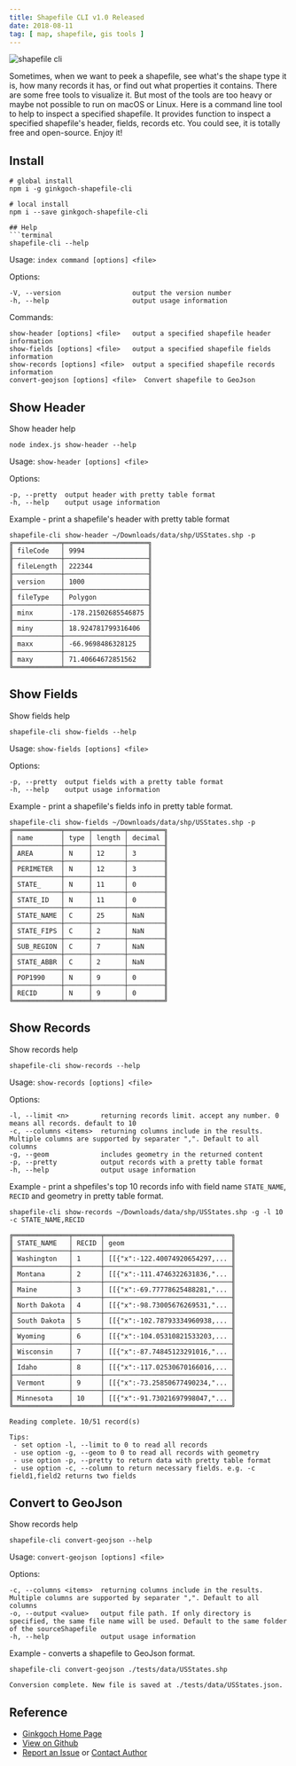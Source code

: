 ```yaml
---
title: Shapefile CLI v1.0 Released
date: 2018-08-11
tag: [ map, shapefile, gis tools ]
---
```


![shapefile cli](/post-imgs/20180811/shapefile-cli.gif)

Sometimes, when we want to peek a shapefile, see what's the shape type it is, how many records it has, or find out what properties it contains. There are some free tools to visualize it. But most of the tools are too heavy or maybe not possible to run on macOS or Linux. Here is a command line tool to help to inspect a specified shapefile. It provides function to inspect a specified shapefile's header, fields, records etc. You could see, it is totally free and open-source. Enjoy it!
<!-- more --> 

## Install
```terminal
# global install
npm i -g ginkgoch-shapefile-cli

# local install
npm i --save ginkgoch-shapefile-cli

## Help
```terminal
shapefile-cli --help
```
Usage: `index command [options] <file>`

Options:
```terminal
-V, --version                  output the version number
-h, --help                     output usage information
```
Commands:
```terminal
show-header [options] <file>   output a specified shapefile header information
show-fields [options] <file>   output a specified shapefile fields information
show-records [options] <file>  output a specified shapefile records information
convert-geojson [options] <file>  Convert shapefile to GeoJson
```

## Show Header
Show header help
```terminal
node index.js show-header --help
```
Usage: `show-header [options] <file>`

Options:
```terminal
-p, --pretty  output header with pretty table format
-h, --help    output usage information
```
Example - print a shapefile's header with pretty table format 
```terminal
shapefile-cli show-header ~/Downloads/data/shp/USStates.shp -p
╔════════════╤═════════════════════╗
║ fileCode   │ 9994                ║
╟────────────┼─────────────────────╢
║ fileLength │ 222344              ║
╟────────────┼─────────────────────╢
║ version    │ 1000                ║
╟────────────┼─────────────────────╢
║ fileType   │ Polygon             ║
╟────────────┼─────────────────────╢
║ minx       │ -178.21502685546875 ║
╟────────────┼─────────────────────╢
║ miny       │ 18.924781799316406  ║
╟────────────┼─────────────────────╢
║ maxx       │ -66.9698486328125   ║
╟────────────┼─────────────────────╢
║ maxy       │ 71.40664672851562   ║
╚════════════╧═════════════════════╝
```

## Show Fields
Show fields help
```terminal
shapefile-cli show-fields --help
```

Usage: `show-fields [options] <file>`

Options:
```
-p, --pretty  output fields with a pretty table format
-h, --help    output usage information
```

Example - print a shapefile's fields info in pretty table format.
```terminal
shapefile-cli show-fields ~/Downloads/data/shp/USStates.shp -p
╔════════════╤══════╤════════╤═════════╗
║ name       │ type │ length │ decimal ║
╟────────────┼──────┼────────┼─────────╢
║ AREA       │ N    │ 12     │ 3       ║
╟────────────┼──────┼────────┼─────────╢
║ PERIMETER  │ N    │ 12     │ 3       ║
╟────────────┼──────┼────────┼─────────╢
║ STATE_     │ N    │ 11     │ 0       ║
╟────────────┼──────┼────────┼─────────╢
║ STATE_ID   │ N    │ 11     │ 0       ║
╟────────────┼──────┼────────┼─────────╢
║ STATE_NAME │ C    │ 25     │ NaN     ║
╟────────────┼──────┼────────┼─────────╢
║ STATE_FIPS │ C    │ 2      │ NaN     ║
╟────────────┼──────┼────────┼─────────╢
║ SUB_REGION │ C    │ 7      │ NaN     ║
╟────────────┼──────┼────────┼─────────╢
║ STATE_ABBR │ C    │ 2      │ NaN     ║
╟────────────┼──────┼────────┼─────────╢
║ POP1990    │ N    │ 9      │ 0       ║
╟────────────┼──────┼────────┼─────────╢
║ RECID      │ N    │ 9      │ 0       ║
╚════════════╧══════╧════════╧═════════╝
```

## Show Records
Show records help
```terminal
shapefile-cli show-records --help
```

Usage: `show-records [options] <file>`

Options:
```terminal
-l, --limit <n>        returning records limit. accept any number. 0 means all records. default to 10
-c, --columns <items>  returning columns include in the results. Multiple columns are supported by separater ",". Default to all columns
-g, --geom             includes geometry in the returned content
-p, --pretty           output records with a pretty table format
-h, --help             output usage information
```

Example - print a shpefiles's top 10 records info with field name `STATE_NAME`, `RECID` and geometry in pretty table format.
```terminal
shapefile-cli show-records ~/Downloads/data/shp/USStates.shp -g -l 10 -c STATE_NAME,RECID

╔══════════════╤═══════╤════════════════════════════════╗
║ STATE_NAME   │ RECID │ geom                           ║
╟──────────────┼───────┼────────────────────────────────╢
║ Washington   │ 1     │ [[{"x":-122.40074920654297,... ║
╟──────────────┼───────┼────────────────────────────────╢
║ Montana      │ 2     │ [[{"x":-111.4746322631836,"... ║
╟──────────────┼───────┼────────────────────────────────╢
║ Maine        │ 3     │ [[{"x":-69.77778625488281,"... ║
╟──────────────┼───────┼────────────────────────────────╢
║ North Dakota │ 4     │ [[{"x":-98.73005676269531,"... ║
╟──────────────┼───────┼────────────────────────────────╢
║ South Dakota │ 5     │ [[{"x":-102.78793334960938,... ║
╟──────────────┼───────┼────────────────────────────────╢
║ Wyoming      │ 6     │ [[{"x":-104.05310821533203,... ║
╟──────────────┼───────┼────────────────────────────────╢
║ Wisconsin    │ 7     │ [[{"x":-87.74845123291016,"... ║
╟──────────────┼───────┼────────────────────────────────╢
║ Idaho        │ 8     │ [[{"x":-117.02530670166016,... ║
╟──────────────┼───────┼────────────────────────────────╢
║ Vermont      │ 9     │ [[{"x":-73.25850677490234,"... ║
╟──────────────┼───────┼────────────────────────────────╢
║ Minnesota    │ 10    │ [[{"x":-91.73021697998047,"... ║
╚══════════════╧═══════╧════════════════════════════════╝

Reading complete. 10/51 record(s)

Tips:
 - set option -l, --limit to 0 to read all records
 - use option -g, --geom to 0 to read all records with geometry
 - use option -p, --pretty to return data with pretty table format
 - use option -c, --column to return necessary fields. e.g. -c field1,field2 returns two fields
```

## Convert to GeoJson
Show records help
```terminal
shapefile-cli convert-geojson --help
```

Usage: `convert-geojson [options] <file>`

Options:
```terminal
-c, --columns <items>  returning columns include in the results. Multiple columns are supported by separater ",". Default to all columns
-o, --output <value>   output file path. If only directory is specified, the same file name will be used. Default to the same folder of the sourceShapefile
-h, --help             output usage information
```

Example - converts a shapefile to GeoJson format.
```terminal
shapefile-cli convert-geojson ./tests/data/USStates.shp

Conversion complete. New file is saved at ./tests/data/USStates.json.
```

## Reference
* [Ginkgoch Home Page](https://ginkgoch.com)
* [View on Github](https://github.com/ginkgoch/node-shapefile-cli)
* [Report an Issue](https://github.com/ginkgoch/node-shapefile-cli/issues) or [Contact Author](mailto:ginkgoch@outlook.com)